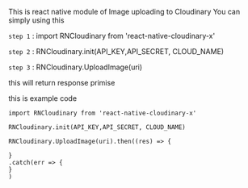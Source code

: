 This is react native module of Image uploading to Cloudinary
You can simply using this

`step 1` : import RNCloudinary from 'react-native-cloudinary-x' </br>

`step 2` : RNCloudinary.init(API_KEY,API_SECRET, CLOUD_NAME) </br>

`step 3` : RNCloudinary.UploadImage(uri) </br>
    
this will return response primise <br>

this is example code </br>

```
import RNCloudinary from 'react-native-cloudinary-x'

RNCloudinary.init(API_KEY,API_SECRET, CLOUD_NAME)

RNCloudinary.UploadImage(uri).then((res) => {

}
.catch(err => {
}
)
```